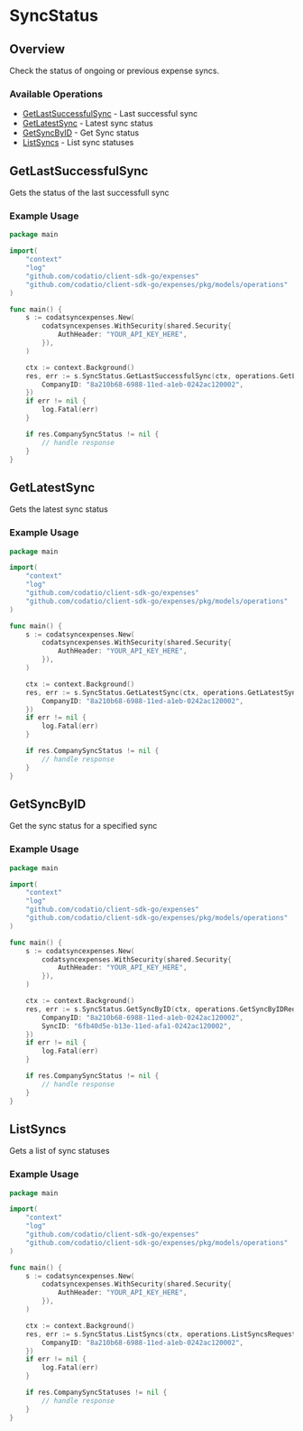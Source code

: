 # SyncStatus

## Overview

Check the status of ongoing or previous expense syncs.

### Available Operations

* [GetLastSuccessfulSync](#getlastsuccessfulsync) - Last successful sync
* [GetLatestSync](#getlatestsync) - Latest sync status
* [GetSyncByID](#getsyncbyid) - Get Sync status
* [ListSyncs](#listsyncs) - List sync statuses

## GetLastSuccessfulSync

Gets the status of the last successfull sync

### Example Usage

```go
package main

import(
	"context"
	"log"
	"github.com/codatio/client-sdk-go/expenses"
	"github.com/codatio/client-sdk-go/expenses/pkg/models/operations"
)

func main() {
    s := codatsyncexpenses.New(
        codatsyncexpenses.WithSecurity(shared.Security{
            AuthHeader: "YOUR_API_KEY_HERE",
        }),
    )

    ctx := context.Background()
    res, err := s.SyncStatus.GetLastSuccessfulSync(ctx, operations.GetLastSuccessfulSyncRequest{
        CompanyID: "8a210b68-6988-11ed-a1eb-0242ac120002",
    })
    if err != nil {
        log.Fatal(err)
    }

    if res.CompanySyncStatus != nil {
        // handle response
    }
}
```

## GetLatestSync

Gets the latest sync status

### Example Usage

```go
package main

import(
	"context"
	"log"
	"github.com/codatio/client-sdk-go/expenses"
	"github.com/codatio/client-sdk-go/expenses/pkg/models/operations"
)

func main() {
    s := codatsyncexpenses.New(
        codatsyncexpenses.WithSecurity(shared.Security{
            AuthHeader: "YOUR_API_KEY_HERE",
        }),
    )

    ctx := context.Background()
    res, err := s.SyncStatus.GetLatestSync(ctx, operations.GetLatestSyncRequest{
        CompanyID: "8a210b68-6988-11ed-a1eb-0242ac120002",
    })
    if err != nil {
        log.Fatal(err)
    }

    if res.CompanySyncStatus != nil {
        // handle response
    }
}
```

## GetSyncByID

Get the sync status for a specified sync

### Example Usage

```go
package main

import(
	"context"
	"log"
	"github.com/codatio/client-sdk-go/expenses"
	"github.com/codatio/client-sdk-go/expenses/pkg/models/operations"
)

func main() {
    s := codatsyncexpenses.New(
        codatsyncexpenses.WithSecurity(shared.Security{
            AuthHeader: "YOUR_API_KEY_HERE",
        }),
    )

    ctx := context.Background()
    res, err := s.SyncStatus.GetSyncByID(ctx, operations.GetSyncByIDRequest{
        CompanyID: "8a210b68-6988-11ed-a1eb-0242ac120002",
        SyncID: "6fb40d5e-b13e-11ed-afa1-0242ac120002",
    })
    if err != nil {
        log.Fatal(err)
    }

    if res.CompanySyncStatus != nil {
        // handle response
    }
}
```

## ListSyncs

Gets a list of sync statuses

### Example Usage

```go
package main

import(
	"context"
	"log"
	"github.com/codatio/client-sdk-go/expenses"
	"github.com/codatio/client-sdk-go/expenses/pkg/models/operations"
)

func main() {
    s := codatsyncexpenses.New(
        codatsyncexpenses.WithSecurity(shared.Security{
            AuthHeader: "YOUR_API_KEY_HERE",
        }),
    )

    ctx := context.Background()
    res, err := s.SyncStatus.ListSyncs(ctx, operations.ListSyncsRequest{
        CompanyID: "8a210b68-6988-11ed-a1eb-0242ac120002",
    })
    if err != nil {
        log.Fatal(err)
    }

    if res.CompanySyncStatuses != nil {
        // handle response
    }
}
```

